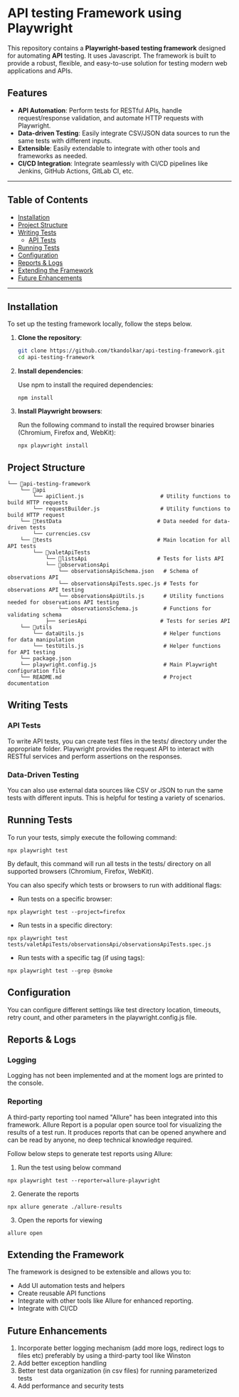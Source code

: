 # API testing Framework using Playwright

This repository contains a **Playwright-based testing framework** designed for automating **API** testing. It uses Javascript. The framework is built to provide a robust, flexible, and easy-to-use solution for testing modern web applications and APIs.

## Features

- **API Automation**: Perform tests for RESTful APIs, handle request/response validation, and automate HTTP requests with Playwright.
- **Data-driven Testing**: Easily integrate CSV/JSON data sources to run the same tests with different inputs.
- **Extensible**: Easily extendable to integrate with other tools and frameworks as needed.
- **CI/CD Integration**: Integrate seamlessly with CI/CD pipelines like Jenkins, GitHub Actions, GitLab CI, etc.

---

## Table of Contents

- [Installation](#installation)
- [Project Structure](#project-structure)
- [Writing Tests](#writing-tests)
  - [API Tests](#api-tests)
- [Running Tests](#running-tests)
- [Configuration](#configuration)
- [Reports & Logs](#reports--logs)
- [Extending the Framework](#extending-the-framework)
- [Future Enhancements](#future-enhancements)
---

## Installation

To set up the testing framework locally, follow the steps below.

1. **Clone the repository**:

   ```bash
   git clone https://github.com/tkandolkar/api-testing-framework.git
   cd api-testing-framework
   ```

2. **Install dependencies**:

    Use npm to install the required dependencies:
    ```
    npm install
    ```
3. **Install Playwright browsers**:

    Run the following command to install the required browser binaries (Chromium, Firefox and, WebKit):
    
    ```
    npx playwright install
    ```
## Project Structure

```
└── 📁api-testing-framework
    └── 📁api                                       
        └── apiClient.js                        # Utility functions to build HTTP requests                                     
        └── requestBuilder.js                   # Utility functions to build HTTP request                                     
    └── 📁testData                              # Data needed for data-driven tests                                    
        └── currencies.csv                                       
    └── 📁tests                                 # Main location for all API tests                                       
        └── 📁valetApiTests                                       
            └── 📁listsApi                      # Tests for lists API                                     
            └── 📁observationsApi                                        
                └── observationsApiSchema.json   # Schema of observations API                                      
                └── observationsApiTests.spec.js # Tests for observations API testing                                 
                └── observationsApiUtils.js      # Utility functions needed for observations API testing
                └── observationsSchema.js        # Functions for validating schema                              
            ├── seriesApi                       # Tests for series API                                     
    └── 📁utils                                       
        └── dataUtils.js                         # Helper functions for data manipulation                                    
        └── testUtils.js                         # Helper functions for API testing                                    
    └── package.json                                       
    └── playwright.config.js                     # Main Playwright configuration file                                    
    └── README.md                                # Project documentation

```

## Writing Tests

### API Tests
To write API tests, you can create test files in the tests/ directory under the appropriate folder. Playwright provides the request API to interact with RESTful services and perform assertions on the responses.

### Data-Driven Testing

You can also use external data sources like CSV or JSON to run the same tests with different inputs. This is helpful for testing a variety of scenarios.

## Running Tests
To run your tests, simply execute the following command:
```
npx playwright test
```
By default, this command will run all tests in the tests/ directory on all supported browsers (Chromium, Firefox, WebKit).

You can also specify which tests or browsers to run with additional flags:

- Run tests on a specific browser:
```
npx playwright test --project=firefox
```
 - Run tests in a specific directory:

```
npx playwright test tests/valetApiTests/observationsApi/observationsApiTests.spec.js
```

- Run tests with a specific tag (if using tags):
```
npx playwright test --grep @smoke
```

## Configuration
You can configure different settings like test directory location, timeouts, retry count, and other parameters in the playwright.config.js file.

## Reports & Logs

### Logging
Logging has not been implemented and at the moment logs are printed to the console.

### Reporting
A third-party reporting tool named "Allure" has been integrated into this framework. Allure Report is a popular open source tool for visualizing the results of a test run. It produces reports that can be opened anywhere and can be read by anyone, no deep technical knowledge required.

Follow below steps to generate test reports using Allure:

1. Run the test using below command
```
npx playwright test --reporter=allure-playwright
```

2. Generate the reports
```
npx allure generate ./allure-results
```
3. Open the reports for viewing
```
allure open
```

## Extending the Framework
The framework is designed to be extensible and allows you to:

- Add UI automation tests and helpers
- Create reusable API functions
- Integrate with other tools like Allure for enhanced reporting.
- Integrate with CI/CD

## Future Enhancements
1. Incorporate better logging mechanism (add more logs, redirect logs to files etc) preferably by using a third-party tool like Winston
2. Add better exception handling
3. Better test data organization (in csv files) for running parameterized tests
4. Add performance and security tests


